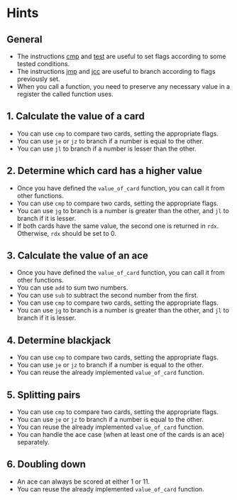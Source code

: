 # Hints

## General

- The instructions [cmp][cmp] and [test][test] are useful to set flags according to some tested conditions.
- The instructions [jmp][jmp] and [jcc][jcc] are useful to branch according to flags previously set.
- When you call a function, you need to preserve any necessary value in a register the called function uses.

## 1. Calculate the value of a card

- You can use `cmp` to compare two cards, setting the appropriate flags.
- You can use `je` or `jz` to branch if a number is equal to the other.
- You can use `jl` to branch if a number is lesser than the other.

## 2. Determine which card has a higher value

- Once you have defined the `value_of_card` function, you can call it from other functions.
- You can use `cmp` to compare two cards, setting the appropriate flags.
- You can use `jg` to branch is a number is greater than the other, and `jl` to branch if it is lesser.
- If both cards have the same value, the second one is returned in `rdx`. Otherwise, `rdx` should be set to 0.

## 3. Calculate the value of an ace

- Once you have defined the `value_of_card` function, you can call it from other functions.
- You can use `add` to sum two numbers.
- You can use `sub` to subtract the second number from the first.
- You can use `cmp` to compare two cards, setting the appropriate flags.
- You can use `jg` to branch is a number is greater than the other, and `jl` to branch if it is lesser.

## 4. Determine blackjack

- You can use `cmp` to compare two cards, setting the appropriate flags.
- You can use `je` or `jz` to branch if a number is equal to the other.
- You can reuse the already implemented `value_of_card` function.

## 5. Splitting pairs

- You can use `cmp` to compare two cards, setting the appropriate flags.
- You can use `je` or `jz` to branch if a number is equal to the other.
- You can reuse the already implemented `value_of_card` function.
- You can handle the ace case (when at least one of the cards is an ace) separately.

## 6. Doubling down

- An ace can always be scored at either 1 or 11.
- You can reuse the already implemented `value_of_card` function.

[cmp]: https://www.felixcloutier.com/x86/cmp
[jmp]: https://www.felixcloutier.com/x86/jmp
[test]: https://www.felixcloutier.com/x86/test
[jcc]: https://www.felixcloutier.com/x86/jcc